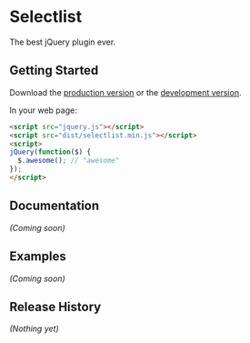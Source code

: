 # Selectlist

The best jQuery plugin ever.

## Getting Started
Download the [production version][min] or the [development version][max].

[min]: https://raw.github.com/Administrator/selectlist/master/dist/selectlist.min.js
[max]: https://raw.github.com/Administrator/selectlist/master/dist/selectlist.js

In your web page:

```html
<script src="jquery.js"></script>
<script src="dist/selectlist.min.js"></script>
<script>
jQuery(function($) {
  $.awesome(); // "awesome"
});
</script>
```

## Documentation
_(Coming soon)_

## Examples
_(Coming soon)_

## Release History
_(Nothing yet)_
